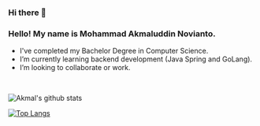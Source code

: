 ### Hi there 👋

### Hello! My name is Mohammad Akmaluddin Novianto. 
- I've completed my Bachelor Degree in Computer Science.
- I’m currently learning backend development (Java Spring and GoLang).
- I’m looking to collaborate or work.
<br/>

![Akmal's github stats](https://github-readme-stats.vercel.app/api?username=featriadi&count_private=true&show_icons=true&theme=tokyonight)

[![Top Langs](https://github-readme-stats.vercel.app/api/top-langs/?username=akmalseferagic&layout=compact&theme=tokyonight)](https://github.com/anuraghazra/github-readme-stats)

<!--
**akmalseferagic/akmalseferagic** is a ✨ _special_ ✨ repository because its `README.md` (this file) appears on your GitHub profile.

Here are some ideas to get you started:

- 🔭 I’m currently working on ...
- 🌱 I’m currently learning ...
- 👯 I’m looking to collaborate on ...
- 🤔 I’m looking for help with ...
- 💬 Ask me about ...
- 📫 How to reach me: ...
- 😄 Pronouns: ...
- ⚡ Fun fact: ...
-->
